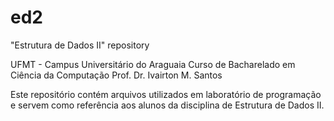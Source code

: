 # ed2
"Estrutura de Dados II" repository

UFMT - Campus Universitário do Araguaia
Curso de Bacharelado em Ciência da Computação
Prof. Dr. Ivairton M. Santos

Este repositório contém arquivos utilizados em laboratório de programação e servem como referência aos alunos da disciplina de Estrutura de Dados II.

